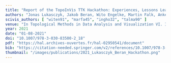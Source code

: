 ```yaml
---
title: "Report of the TopoInVis TTK Hackathon: Experiences, Lessons Learned, and Perspectives"
authors: "Jonas Lukasczyk, Jakob Beran, Wito Engelke, Martin Falk, Anke Friederici, Christoph Garth, Lutz Hofmann, Ingrid Hotz, Petar Hristov, Wiebke Köpp, Talha Bin Masood, Małgorzata Olejniczak, Paul Rosen, Jan-Tobias Sohns, Tino Weinkauf, Kilian Werner, Julien Tierny"
scivis_authors: [ "witen91", "marfa45", "ingho32", "talma90" ]
venue: "In Topological Methods in Data Analysis and Visualization VI. Ingrid Hotz, Talha Bin Masood, Filip Sadlo, Julien Tierny (Eds.), Springer Nature, Mathematics and Visualization Series, pages 359–373"
year: 2021
date: "01-08-2021"
doi: "10.1007/978-3-030-83500-2_18"
pdf: "https://hal.archives-ouvertes.fr/hal-02950541/document"
bib: "https://citation-needed.springer.com/v2/references/10.1007/978-3-030-83500-2_18?format=bibtex&flavour=citation"
thumbnail: "/images/publications/2021_Lukasczyk_Beran_Hackathon.png"
---
```

